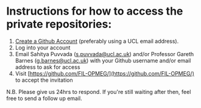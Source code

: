 # Instructions for how to access the private repositories:

1. [Create a Github Account](https://github.com/join) (preferably using a UCL email address).
2. Log into your account
3. Email Sahitya Puvvada (s.puvvada@ucl.ac.uk) and/or Professor Gareth Barnes (g.barnes@ucl.ac.uk) with your Github username and/or email address to ask for access
4. Visit [https://github.com/FIL-OPMEG/](https://github.com/FIL-OPMEG/) to accept the invitation

N.B. Please give us 24hrs to respond. If you're still waiting after then, feel free to send a follow up email.
